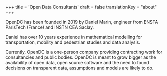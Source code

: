+++
title = 'Open Data Consultants'
draft = false
translationKey = "about"
+++

<p>OpenDC has been founded in 2019 by Daniel Marin, engineer from 
<a><href = "https://www.ensta-paristech.fr/en">ENSTA ParisTech</a> (France) and <a><href = "http://www-instn.cea.fr/en/">INSTN CEA Saclay.</a></p>
<p>Daniel has over 10 years experience in mathematical modelling for transportation, mobility and pedestrian studies and data analysis. 
<p>Currently, OpenDC is a one-person company providing contracting work for consultancies and public bodies. OpenDC is meant to grow bigger as the availability of open data, open source software and the need to found decisions on transparent data, assumptions and models are likely to do.</p>


